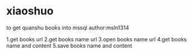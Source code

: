 # xiaoshuo
to get quanshu books into mssql
author:msln1314

1.get books url
2.get books name url 
3.open books name url
4.get books name and content
5.save books name and content

